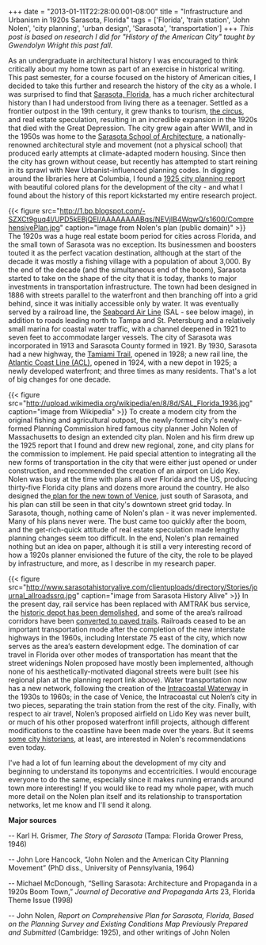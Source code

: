 +++
date = "2013-01-11T22:28:00.001-08:00"
title = "Infrastructure and Urbanism in 1920s Sarasota, Florida"
tags = ['Florida', 'train station', 'John Nolen', 'city planning', 'urban design', 'Sarasota', 'transportation']
+++
*This post is based on research I did for "History of the American City" taught by Gwendolyn Wright this past fall.*

As an undergraduate in architectural history I was encouraged to think critically about my home town as part of an exercise in historical writing.  This past semester, for a course focused on the history of American cities, I decided to take this further and research the history of the city as a whole.  I was surprised to find that [Sarasota, Florida](http://en.wikipedia.org/wiki/Sarasota,_Florida), has a much richer architectural history than I had understood from living there as a teenager.  Settled as a frontier outpost in the 19th century, it grew thanks to tourism, [the circus](http://en.wikipedia.org/wiki/John_Ringling), and real estate speculation, resulting in an incredible expansion in the 1920s that died with the Great Depression.  The city grew again after WWII, and in the 1950s was home to the [Sarasota School of Architecture](http://en.wikipedia.org/wiki/Sarasota_School_of_Architecture), a nationally-renowned architectural style and movement (not a physical school) that produced early attempts at climate-adapted modern housing.  Since then the city has grown without cease, but recently has attempted to start reining in its sprawl with New Urbanist-influenced planning codes.  In digging around the libraries here at Columbia, I found a [1925 city planning report](http://www.sarasotagov.com/NDS/LongRange/NolenPlan/NolenPlan.htm) with beautiful colored plans for the development of the city - and what I found about the history of this report kickstarted my entire research project.

{{< figure src="http://1.bp.blogspot.com/-SZXCt9guq4I/UPD5kEBjQEI/AAAAAAAABqs/NEVjIB4WqwQ/s1600/ComprehensivePlan.jpg" caption="image from Nolen's plan (public domain)" >}}
The 1920s was a huge real estate boom period for cities across Florida, and the small town of Sarasota was no exception.  Its businessmen and boosters touted it as the perfect vacation destination, although at the start of the decade it was mostly a fishing village with a population of about 3,000.  By the end of the decade (and the simultaneous end of the boom), Sarasota started to take on the shape of the city that it is today, thanks to major investments in transportation infrastructure.  The town had been designed in 1886 with streets parallel to the waterfront and then branching off into a grid behind, since it was initially accessible only by water. It was eventually served by a railroad line, the [Seaboard Air Line](http://www.sarasotahistoryalive.com/markers-and-designations/historical-marker/seaboard-railroad/) (SAL - see below image), in addition to roads leading north to Tampa and St. Petersburg and a relatively small marina for coastal water traffic, with a channel deepened in 1921 to seven feet to accommodate larger vessels. The city of Sarasota was incorporated in 1913 and Sarasota County formed in 1921. By 1930, Sarasota had a new highway, the [Tamiami Trail](http://en.wikipedia.org/wiki/Tamiami_Trail), opened in 1928; a new rail line, the [Atlantic Coast Line (ACL)](http://www.sarasotahistoryalive.com/markers-and-designations/historical-marker/atlantic-coast-line-railroad-depot/), opened in 1924, with a new depot in 1925; a newly developed waterfront; and three times as many residents.  That's a lot of big changes for one decade.

{{< figure src="http://upload.wikimedia.org/wikipedia/en/8/8d/SAL_Florida_1936.jpg" caption="image from Wikipedia" >}}
To create a modern city from the original fishing and agricultural outpost, the newly-formed city's newly-formed Planning Commission hired famous city planner John Nolen of Massachusetts to design an extended city plan.  Nolen and his firm drew up the 1925 report that I found and drew new regional, zone, and city plans for the commission to implement.  He paid special attention to integrating all the new forms of transportation in the city that were either just opened or under construction, and recommended the creation of an airport on Lido Key.  Nolen was busy at the time with plans all over Florida and the US, producing thirty-five Florida city plans and dozens more around the country.  He also designed the[ plan for the new town of Venice](http://www.venicefla.us/template/wallpaper/nol1024X768.jpg), just south of Sarasota, and his plan can still be seen in that city's downtown street grid today.  In Sarasota, though, nothing came of Nolen's plan - it was never implemented.  Many of his plans never were.  The bust came too quickly after the boom, and the get-rich-quick attitude of real estate speculation made lengthy planning changes seem too difficult.  In the end, Nolen's plan remained nothing but an idea on paper, although it is still a very interesting record of how a 1920s planner envisioned the future of the city, the role to be played by infrastructure, and more, as I describe in my research paper.

{{< figure src="http://www.sarasotahistoryalive.com/clientuploads/directory/Stories/journal_allroadssrq.jpg" caption="image from Sarasota History Alive" >}}
In the present day, rail service has been replaced with AMTRAK bus service, the [historic depot has been demolished](http://en.wikipedia.org/wiki/Atlantic_Coast_Line_Passenger_Depot_%28Sarasota,_Florida%29), and some of the area’s railroad corridors have been [converted to paved trails](http://www.outdoortravels.com/biking_fl_legacy_trail.php).  Railroads ceased to be an important transportation mode after the completion of the new interstate highways in the 1960s, including Interstate 75 east of the city, which now serves as the area’s eastern development edge. The domination of car travel in Florida over other modes of transportation has meant that the street widenings Nolen proposed have mostly been implemented, although none of his aesthetically-motivated diagonal streets were built (see his regional plan at the planning report link above). Water transportation now has a new network, following the creation of the [Intracoastal Waterway](http://en.wikipedia.org/wiki/Intracoastal_waterway) in the 1930s to 1960s; in the case of Venice, the Intracoastal cut Nolen’s city in two pieces, separating the train station from the rest of the city. Finally, with respect to air travel, Nolen’s proposed airfield on Lido Key was never built, or much of his other proposed waterfront infill projects, although different modifications to the coastline have been made over the years.  But it seems [some city historians](http://www.sarasotahistoryalive.com/stories/journals-of-yesteryear/john-nolen-s-city-plans-of-yesteryear-still-valid/), at least, are interested in Nolen's recommendations even today.

I've had a lot of fun learning about the development of my city and beginning to understand its toponyms and  eccentricities.  I would encourage everyone to do the same, especially since it makes running errands around town more interesting!  If you would like to read my whole paper, with much more detail on the Nolen plan itself and its relationship to transportation networks, let me know and I'll send it along.

**Major sources**

-- Karl H. Grismer, *The Story of Sarasota* (Tampa: Florida Grower Press, 1946)

-- John Lore Hancock, “John Nolen and the American City Planning Movement” (PhD diss., University of Pennsylvania, 1964)

-- Michael McDonough, “Selling Sarasota: Architecture and Propaganda in a 1920s Boom Town,” *Journal of Decorative and Propaganda Arts* 23, Florida Theme Issue (1998)

-- John Nolen, *Report on Comprehensive Plan for Sarasota, Florida, Based on the Planning Survey and Existing Conditions Map Previously Prepared and Submitted* (Cambridge: 1925), and other writings of John Nolen
